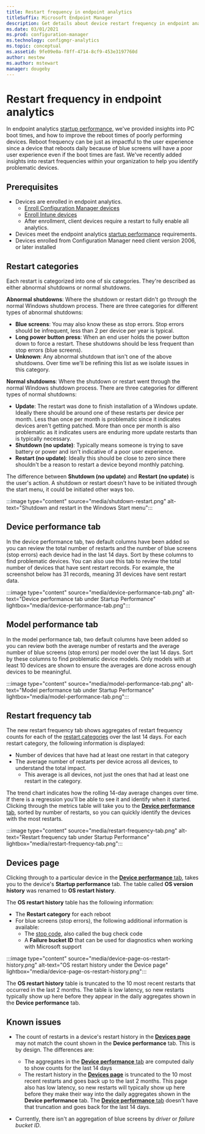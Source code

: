```yaml
---
title: Restart frequency in endpoint analytics
titleSuffix: Microsoft Endpoint Manager
description: Get details about device restart frequency in endpoint analytics
ms.date: 03/01/2021
ms.prod: configuration-manager
ms.technology: configmgr-analytics
ms.topic: conceptual
ms.assetid: 9fe09e0a-f8ff-4714-8cf9-453e3197760d
author: mestew
ms.author: mstewart
manager: dougeby
---
```


# Restart frequency in endpoint analytics
<!--IN6225459-->
In endpoint analytics [startup performance](startup-performance.md), we've provided insights into PC boot times, and how to improve the reboot times of poorly performing devices. Reboot frequency can be just as impactful to the user experience since a device that reboots daily because of blue screens will have a poor user experience even if the boot times are fast. We've recently added insights into restart frequencies within your organization to help you identify problematic devices.

## Prerequisites

- Devices are enrolled in endpoint analytics.
   - [Enroll Configuration Manager devices](enroll-configmgr.md)
   - [Enroll Intune devices](enroll-intune.md)
   - After enrollment, client devices require a restart to fully enable all analytics. <!--7698085-->
- Devices meet the endpoint analytics [startup performance](startup-performance.md) requirements.
- Devices enrolled from Configuration Manager need client version 2006, or later installed

## Restart categories

Each restart is categorized into one of six categories. They're described as either abnormal shutdowns or normal shutdowns.

**Abnormal shutdowns**: Where the shutdown or restart didn't go through the normal Windows shutdown process. There are three categories for different types of abnormal shutdowns:
- **Blue screens**: You may also know these as stop errors. Stop errors should be infrequent, less than 2 per device per year is typical.
- **Long power button press**: When an end user holds the power button down to force a restart. These shutdowns should be less frequent than stop errors (blue screens).
- **Unknown**: Any abnormal shutdown that isn't one of the above shutdowns. Over time we'll be refining this list as we isolate issues in this category.

**Normal shutdowns**: Where the shutdown or restart went through the normal Windows shutdown process. There are three categories for different types of normal shutdowns:

- **Update**: The restart was done to finish installation of a Windows update. Ideally there should be around one of these restarts per device per month. Less than once per month is problematic since it indicates devices aren't getting patched. More than once per month is also problematic as it indicates users are enduring more update restarts than is typically necessary.
- **Shutdown (no update)**: Typically means someone is trying to save battery or power and isn't indicative of a poor user experience.
- **Restart (no update)**: Ideally this should be close to zero since there shouldn't be a reason to restart a device beyond monthly patching.

The difference between **Shutdown (no update)** and **Restart (no update)** is the user's action. A shutdown or restart doesn't have to be initiated through the start menu, it could be initiated other ways too.

:::image type="content" source="media/shutdown-restart.png" alt-text="Shutdown and restart in the Windows Start menu":::

## Device performance tab

In the device performance tab, two default columns have been added so you can review the total number of restarts and the number of blue screens (stop errors) each device had in the last 14 days. Sort by these columns to find problematic devices. You can also use this tab to review the total number of devices that have sent restart records. For example, the screenshot below has 31 records, meaning 31 devices have sent restart data.

:::image type="content" source="media/device-performance-tab.png" alt-text="Device performance tab under Startup Performance" lightbox="media/device-performance-tab.png":::

## Model performance tab

In the model performance tab, two default columns have been added so you can review both the average number of restarts and the average number of blue screens (stop errors) per model over the last 14 days. Sort by these columns to find problematic device models. Only models with at least 10 devices are shown to ensure the averages are done across enough devices to be meaningful.

:::image type="content" source="media/model-performance-tab.png" alt-text="Model performance tab under Startup Performance" lightbox="media/model-performance-tab.png":::

## Restart frequency tab

The new restart frequency tab shows aggregates of restart frequency counts for each of the [restart categories](#restart-categories) over the last 14 days. For each restart category, the following information is displayed:

- Number of devices that have had at least one restart in that category
- The average number of restarts per device across all devices, to understand the total impact.
  - This average is all devices, not just the ones that had at least one restart in the category.

The trend chart indicates how the rolling 14-day average changes over time. If there is a regression you'll be able to see it and identify when it started. Clicking through the metrics table will take you to the [**Device performance** tab](#device-performance-tab), sorted by number of restarts, so you can quickly identify the devices with the most restarts.

:::image type="content" source="media/restart-frequency-tab.png" alt-text="Restart frequency tab under Startup Performance" lightbox="media/restart-frequency-tab.png":::

## Devices page

Clicking through to a particular device in the [**Device performance** tab](#device-performance-tab), takes you to the device's **Startup performance** tab. The table called **OS version history** was renamed to **OS restart history**. 

The **OS restart history** table has the following information:
-  The **Restart category** for each reboot
- For blue screens (stop errors), the following additional information is available: 
   - The [stop code](/windows-hardware/drivers/debugger/bug-check-code-reference2), also called the bug check code
   - A **Failure bucket ID** that can be used for diagnostics when working with Microsoft support

:::image type="content" source="media/device-page-os-restart-history.png" alt-text="OS restart history under the Device page" lightbox="media/device-page-os-restart-history.png":::

The **OS restart history** table is truncated to the 10 most recent restarts that occurred in the last 2 months. The table is low latency, so new restarts typically show up here before they appear in the daily aggregates shown in the **Device performance** tab.

## Known issues

- The count of restarts in a device's restart history in the [**Devices page**](#devices-page) may not match the count shown in the **Device performance** tab. This is by design. The differences are: 
   - The aggregates in the [**Device performance** tab](#device-performance-tab) are computed daily to show counts for the last 14 days
	- The restart history in the [**Devices page**](#devices-page) is truncated to the 10 most recent restarts and goes back up to the last 2 months. This page also has low latency, so new restarts will typically show up here before they make their way into the daily aggregates shown in the **Device performance** tab. The [**Device performance** tab](#device-performance-tab) doesn't have that truncation and goes back for the last 14 days.

- Currently, there isn't an aggregation of blue screens by *driver* or *failure bucket ID*.

